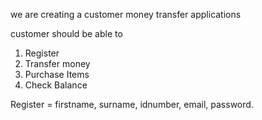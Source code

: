 we are creating a customer money transfer applications

customer should be able to 

1. Register
2. Transfer money
3. Purchase Items
4. Check Balance

Register = firstname, surname, idnumber, email, password.